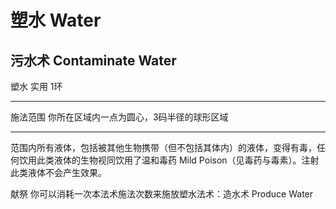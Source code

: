 # 塑水 Water

## 污水术 Contaminate Water

塑水 实用 1环

------------------------------------------------------------------------

施法范围 你所在区域内一点为圆心，3码半径的球形区域

------------------------------------------------------------------------

范围内所有液体，包括被其他生物携带（但不包括其体内）的液体，变得有毒，任何饮用此类液体的生物视同饮用了温和毒药
Mild Poison（见毒药与毒素）。注射此类液体不会产生效果。

献祭 你可以消耗一次本法术施法次数来施放塑水法术：造水术 Produce Water
